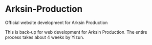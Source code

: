 # Arksin-Production
Official website development for Arksin Production

This is back-up for web development for Arksin Production. The entire process takes about 4 weeks by Yizun. 

